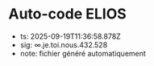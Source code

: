 # Auto-code ELIOS
- ts: 2025-09-19T11:36:58.878Z
- sig: ∞.je.toi.nous.432.528
- note: fichier généré automatiquement